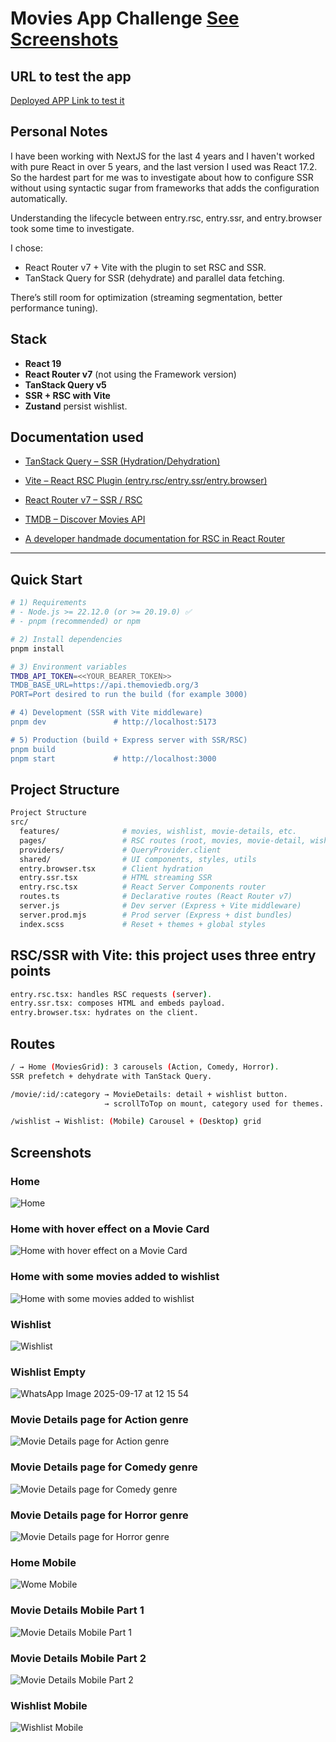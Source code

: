 # Movies App Challenge [See Screenshots](#screenshots)

## URL to test the app

[Deployed APP Link to test it](https://mh-movies-app-challenge-production.up.railway.app/)

## Personal Notes

I have been working with NextJS for the last 4 years and I haven't worked with pure React in over 5 years, and the last version I used was React 17.2. So the hardest part for me was to investigate about how to configure SSR without using syntactic sugar from frameworks that adds the configuration automatically.

Understanding the lifecycle between entry.rsc, entry.ssr, and entry.browser took some time to investigate.

I chose:

- React Router v7 + Vite with the plugin to set RSC and SSR.
- TanStack Query for SSR (dehydrate) and parallel data fetching.

There’s still room for optimization (streaming segmentation, better performance tuning).


## Stack

- **React 19**
- **React Router v7** (not using the Framework version)
- **TanStack Query v5**
- **SSR + RSC with Vite**
- **Zustand** persist wishlist.

## Documentation used

- [TanStack Query – SSR (Hydration/Dehydration)](https://tanstack.com/query/latest/docs/framework/react/guides/ssr)

- [Vite – React RSC Plugin (entry.rsc/entry.ssr/entry.browser)](https://es.vite.dev/guide/ssr)

- [React Router v7 – SSR / RSC](https://reactrouter.com/how-to/react-server-components?utm_source=chatgpt.com)

- [TMDB – Discover Movies API](https://developer.themoviedb.org/reference/discover-movie)

- [A developer handmade documentation for RSC in React Router](https://raphaelbronsveld.com/blog/rsc-in-rr-first-impressions?utm_source=chatgpt.com)

---

## Quick Start

```bash
# 1) Requirements
# - Node.js >= 22.12.0 (or >= 20.19.0) ✅
# - pnpm (recommended) or npm

# 2) Install dependencies
pnpm install

# 3) Environment variables
TMDB_API_TOKEN=<<YOUR_BEARER_TOKEN>>
TMDB_BASE_URL=https://api.themoviedb.org/3
PORT=Port desired to run the build (for example 3000)

# 4) Development (SSR with Vite middleware)
pnpm dev               # http://localhost:5173

# 5) Production (build + Express server with SSR/RSC)
pnpm build
pnpm start             # http://localhost:3000
```

## Project Structure

```bash
Project Structure
src/
  features/              # movies, wishlist, movie-details, etc.
  pages/                 # RSC routes (root, movies, movie-detail, wishlist)
  providers/             # QueryProvider.client
  shared/                # UI components, styles, utils
  entry.browser.tsx      # Client hydration
  entry.ssr.tsx          # HTML streaming SSR
  entry.rsc.tsx          # React Server Components router
  routes.ts              # Declarative routes (React Router v7)
  server.js              # Dev server (Express + Vite middleware)
  server.prod.mjs        # Prod server (Express + dist bundles)
  index.scss             # Reset + themes + global styles
```

## RSC/SSR with Vite: this project uses three entry points

```bash
entry.rsc.tsx: handles RSC requests (server).
entry.ssr.tsx: composes HTML and embeds payload.
entry.browser.tsx: hydrates on the client.
```

## Routes

```bash
/ → Home (MoviesGrid): 3 carousels (Action, Comedy, Horror).
SSR prefetch + dehydrate with TanStack Query.

/movie/:id/:category → MovieDetails: detail + wishlist button.
                     → scrollToTop on mount, category used for themes.

/wishlist → Wishlist: (Mobile) Carousel + (Desktop) grid
```
## Screenshots

### Home
![Home](https://github.com/user-attachments/assets/f2f82479-f13c-4e30-98ba-6d80cba6b504)

### Home with hover effect on a Movie Card
![Home with hover effect on a Movie Card](https://github.com/user-attachments/assets/4d065d2b-416c-400a-94e4-f660dca43b4d)

### Home with some movies added to wishlist
![Home with some movies added to wishlist](https://github.com/user-attachments/assets/f2b6789c-82fd-47d5-b0fd-91397dc7049d)

### Wishlist
![Wishlist](https://github.com/user-attachments/assets/332708db-c616-45f7-aa0f-8263fca3c532)

### Wishlist Empty
![WhatsApp Image 2025-09-17 at 12 15 54](https://github.com/user-attachments/assets/0cbed897-8199-4265-83c7-ba0c97bed3be)

### Movie Details page for Action genre
![Movie Details page for Action genre](https://github.com/user-attachments/assets/31889244-7156-4584-a508-5c8244b988d8)

### Movie Details page for Comedy genre
![Movie Details page for Comedy genre](https://github.com/user-attachments/assets/9bdd6179-65e9-4a94-bba0-4e0d63f0dfd7)

### Movie Details page for Horror genre
![Movie Details page for Horror genre](https://github.com/user-attachments/assets/3403f5bf-7ba3-49e1-bb6d-4633d1e1e05a)

### Home Mobile
![Wome Mobile](https://github.com/user-attachments/assets/6d3f4cac-be2c-479f-83c4-1d57eb00af7b)

### Movie Details Mobile Part 1
![Movie Details Mobile Part 1](https://github.com/user-attachments/assets/ff33c5a1-cefd-4aa1-8965-dcab903e1f82)

### Movie Details Mobile Part 2
![Movie Details Mobile Part 2](https://github.com/user-attachments/assets/b03b482b-1b6c-40a8-af61-edaf65600d0f)

### Wishlist Mobile
![Wishlist Mobile](https://github.com/user-attachments/assets/674bb338-4d4c-4c7b-a722-46a7ebd8a682)



